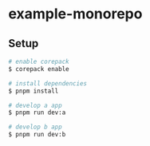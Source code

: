 # example-monorepo

## Setup

```sh
# enable corepack
$ corepack enable

# install dependencies
$ pnpm install

# develop a app
$ pnpm run dev:a

# develop b app
$ pnpm run dev:b
```
